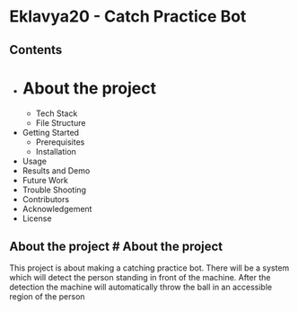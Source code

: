 # Eklavya20 - Catch Practice Bot

## Contents
* # About the project
  * Tech Stack
  * File Structure
* Getting Started
  * Prerequisites
  * Installation
* Usage
* Results and Demo
* Future Work
* Trouble Shooting
* Contributors
* Acknowledgement
* License

## About the project # About the project
This project is about making a catching practice bot. There will be a system which will detect the person standing in front of the machine. After the detection the machine will automatically throw the ball in an accessible region of the person
